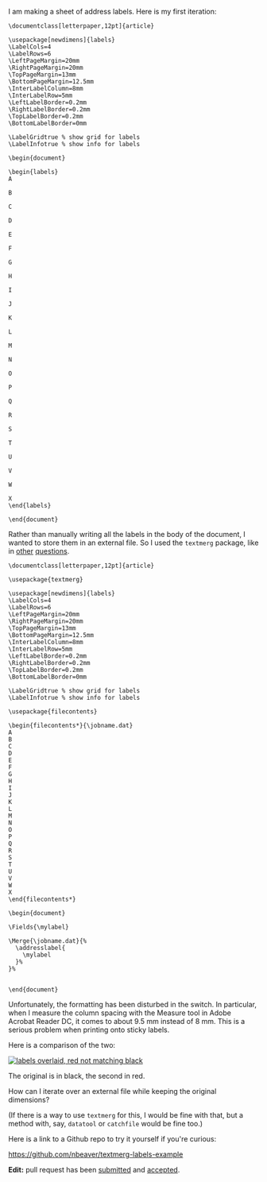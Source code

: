 I am making a sheet of address labels.
Here is my first iteration:

    \documentclass[letterpaper,12pt]{article}
    
    \usepackage[newdimens]{labels}
    \LabelCols=4
    \LabelRows=6
    \LeftPageMargin=20mm
    \RightPageMargin=20mm
    \TopPageMargin=13mm
    \BottomPageMargin=12.5mm
    \InterLabelColumn=8mm
    \InterLabelRow=5mm
    \LeftLabelBorder=0.2mm
    \RightLabelBorder=0.2mm
    \TopLabelBorder=0.2mm
    \BottomLabelBorder=0mm
    
    \LabelGridtrue % show grid for labels
    \LabelInfotrue % show info for labels
    
    \begin{document}
    
    \begin{labels}
    A
    
    B
    
    C
    
    D
    
    E
    
    F
    
    G
    
    H
    
    I
    
    J
    
    K
    
    L
    
    M
    
    N
    
    O
    
    P
    
    Q
    
    R
    
    S
    
    T
    
    U
    
    V
    
    W
    
    X
    \end{labels}
    
    \end{document}

Rather than manually writing all the labels in the body of the document, I wanted to store them in an external file. So I used the `textmerg` package, like in
[other](https://tex.stackexchange.com/questions/210885/how-to-print-addresses/)
[questions](https://tex.stackexchange.com/questions/256928/is-it-possible-to-add-dynamic-content/).

    \documentclass[letterpaper,12pt]{article}
    
    \usepackage{textmerg}
    
    \usepackage[newdimens]{labels}
    \LabelCols=4
    \LabelRows=6
    \LeftPageMargin=20mm
    \RightPageMargin=20mm
    \TopPageMargin=13mm
    \BottomPageMargin=12.5mm
    \InterLabelColumn=8mm
    \InterLabelRow=5mm
    \LeftLabelBorder=0.2mm
    \RightLabelBorder=0.2mm
    \TopLabelBorder=0.2mm
    \BottomLabelBorder=0mm
    
    \LabelGridtrue % show grid for labels
    \LabelInfotrue % show info for labels
    
    \usepackage{filecontents}
    
    \begin{filecontents*}{\jobname.dat}
    A
    B
    C
    D
    E
    F
    G
    H
    I
    J
    K
    L
    M
    N
    O
    P
    Q
    R
    S
    T
    U
    V
    W
    X
    \end{filecontents*}
    
    \begin{document}
    
    \Fields{\mylabel}
    
    \Merge{\jobname.dat}{%
      \addresslabel{
        \mylabel
      }%
    }%
    
    
    \end{document}

Unfortunately, the formatting has been disturbed in the switch. In particular, when I measure the column spacing with the Measure tool in Adobe Acrobat Reader DC, it comes to about 9.5 mm instead of 8 mm. This is a serious problem when printing onto sticky labels.

Here is a comparison of the two:

[![labels overlaid, red not matching black][1]][1]

The original is in black, the second in red.

How can I iterate over an external file while keeping the original dimensions?

(If there is a way to use `textmerg` for this, I would be fine with that, but a method with, say, `datatool` or `catchfile` would be fine too.)

Here is a link to a Github repo to try it yourself if you're curious:

https://github.com/nbeaver/textmerg-labels-example

**Edit:** pull request has been [submitted](https://github.com/rf-latex/textmerg/pull/1) and [accepted](https://github.com/rf-latex/textmerg/commit/615c8d390b5d5462ca37e54173d1943d8f3db83a).

  [1]: https://i.stack.imgur.com/emIuR.png